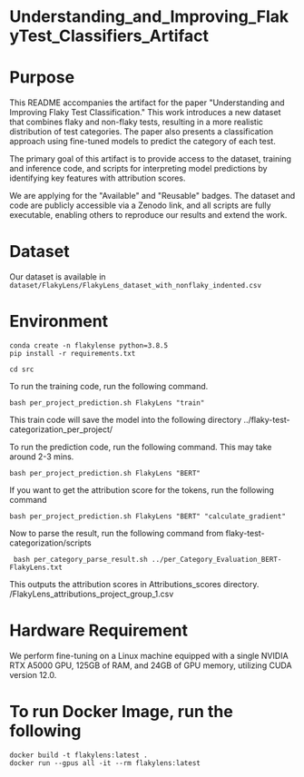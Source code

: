 # Understanding_and_Improving_FlakyTest_Classifiers_Artifact

# Purpose
This README accompanies the artifact for the paper "Understanding and Improving Flaky Test Classification." This work introduces a new dataset that combines flaky and non-flaky tests, resulting in a more realistic distribution of test categories. The paper also presents a classification approach using fine-tuned models to predict the category of each test.

The primary goal of this artifact is to provide access to the dataset, training and inference code, and scripts for interpreting model predictions by identifying key features with attribution scores.

We are applying for the "Available" and "Reusable" badges. The dataset and code are publicly accessible via a Zenodo link, and all scripts are fully executable, enabling others to reproduce our results and extend the work.


# Dataset

Our dataset is available in ```dataset/FlakyLens/FlakyLens_dataset_with_nonflaky_indented.csv```

# Environment
```shell
conda create -n flakylense python=3.8.5
pip install -r requirements.txt
```

```shell
cd src
```

To run the training code, run the following command.

```shell
bash per_project_prediction.sh FlakyLens "train"
```

This train code will save the model into the following directory ../flaky-test-categorization_per_project/

To run the prediction code, run the following command. This may take around 2-3 mins.

```shell
bash per_project_prediction.sh FlakyLens "BERT"
```

If you want to get the attribution score for the tokens, run the following command
```shell
bash per_project_prediction.sh FlakyLens "BERT" "calculate_gradient"
```

Now to parse the result, run the following command from flaky-test-categorization/scripts
```shell
 bash per_category_parse_result.sh ../per_Category_Evaluation_BERT-FlakyLens.txt
 ```


This outputs the attribution scores in Attributions_scores directory.
/FlakyLens_attributions_project_group_1.csv

# Hardware Requirement

We perform fine-tuning on a Linux machine equipped with a single NVIDIA RTX A5000 GPU, 125GB of RAM, and 24GB of GPU memory, utilizing CUDA version 12.0.

# To run Docker Image, run the following

```shell
docker build -t flakylens:latest .
docker run --gpus all -it --rm flakylens:latest
```
